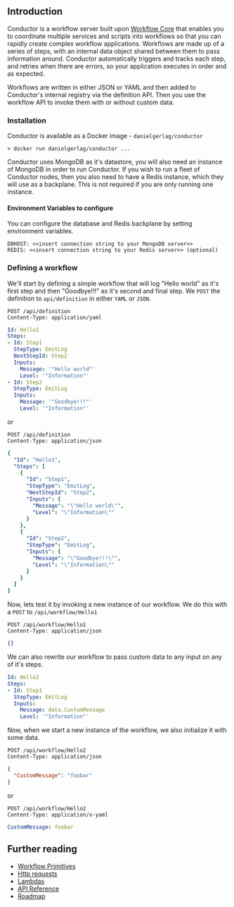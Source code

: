 ## Introduction

Conductor is a workflow server built upon [Workflow Core](https://github.com/danielgerlag/workflow-core) that enables you to coordinate multiple services and scripts into workflows so that you can rapidly create complex workflow applications. Workflows are made up of a series of steps, with an internal data object shared between them to pass information around.  Conductor automatically triggers and tracks each step, and retries when there are errors, so your application executes in order and as expected.

Workflows are written in either JSON or YAML and then added to Conductor's internal registry via the definition API.  Then you use the workflow API to invoke them with or without custom data.

### Installation

Conductor is available as a Docker image - `danielgerlag/conductor`

```shell
> docker run danielgerlag/conductor ...
```
Conductor uses MongoDB as it's datastore, you will also need an instance of MongoDB in order to run Conductor.
If you wish to run a fleet of Conductor nodes, then you also need to have a Redis instance, which they will use as a backplane.  This is not required if you are only running one instance.

#### Environment Variables to configure

You can configure the database and Redis backplane by setting environment variables.
```
DBHOST: <<insert connection string to your MongoDB server>>
REDIS: <<insert connection string to your Redis server>> (optional)
```

### Defining a workflow

We'll start by defining a simple workflow that will log "Hello world" as it's first step and then "Goodbye!!!" as it's second and final step.  We `POST` the definition to `api/definition` in either `YAML` or `JSON`.

```http
POST /api/definition
Content-Type: application/yaml
```
```yml
Id: Hello1
Steps:
- Id: Step1
  StepType: EmitLog
  NextStepId: Step2
  Inputs:
    Message: '"Hello world"'
    Level: '"Information"'
- Id: Step2
  StepType: EmitLog
  Inputs:
    Message: '"Goodbye!!!"'
    Level: '"Information"'
```
or
```http
POST /api/definition
Content-Type: application/json
```
```yml
{
  "Id": "Hello1",
  "Steps": [
    {
      "Id": "Step1",
      "StepType": "EmitLog",
      "NextStepId": "Step2",
      "Inputs": {
        "Message": "\"Hello world\"",
        "Level": "\"Information\""
      }
    },
    {
      "Id": "Step2",
      "StepType": "EmitLog",
      "Inputs": {
        "Message": "\"Goodbye!!!\"",
        "Level": "\"Information\""
      }
    }
  ]
}
```

Now, lets test it by invoking a new instance of our workflow.
We do this with a `POST` to `/api/workflow/Hello1`
```
POST /api/workflow/Hello1
Content-Type: application/json
```
```json
{}
```

We can also rewrite our workflow to pass custom data to any input on any of it's steps.

```yml
Id: Hello2
Steps:
- Id: Step1
  StepType: EmitLog
  Inputs:
    Message: data.CustomMessage
    Level: '"Information"'
```

Now, when we start a new instance of the workflow, we also initialize it with some data.

```
POST /api/workflow/Hello2
Content-Type: application/json
```
```json
{
  "CustomMessage": "foobar"
}
```
or
```
POST /api/workflow/Hello2
Content-Type: application/x-yaml
```
```yaml
CustomMessage: foobar
```

## Further reading
* [Workflow Primitives](02-primitives.md)
* [Http requests](03-http.md)
* [Lambdas](04-lambda.md)
* [API Reference](99-api-reference.md)
* [Roadmap](roadmap.md)
